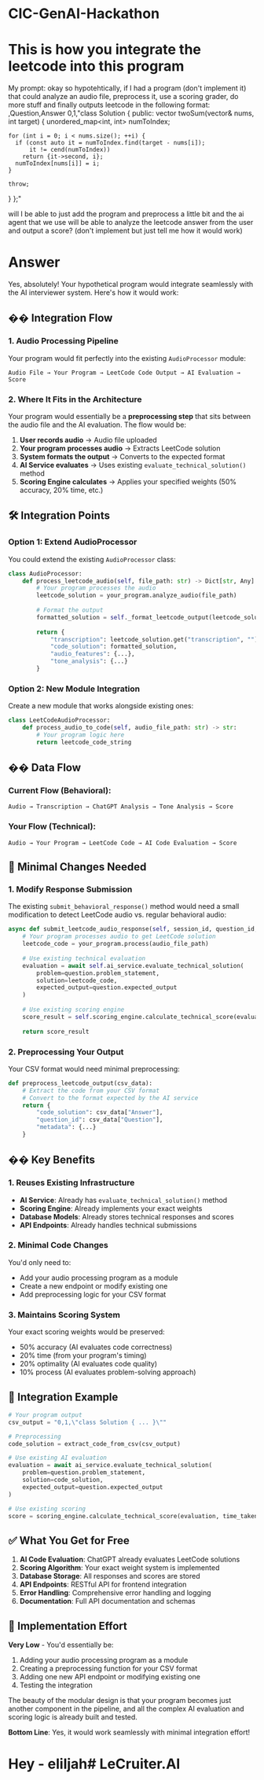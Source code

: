 # CIC-GenAI-Hackathon

# This is how you integrate the leetcode into this program
My prompt:
okay so hypotehtically, if I had a program (don't implement it) that could analyze an audio file, preprocess it, use a scoring grader, do more stuff and finally outputs leetcode in the following format:
,Question,Answer
0,1,"class Solution {
 public:
  vector<int> twoSum(vector<int>& nums, int target) {
    unordered_map<int, int> numToIndex;

    for (int i = 0; i < nums.size(); ++i) {
      if (const auto it = numToIndex.find(target - nums[i]);
          it != cend(numToIndex))
        return {it->second, i};
      numToIndex[nums[i]] = i;
    }

    throw;
  }
};"

will I be able to just add the program and preprocess a little bit and the ai agent that we use will be able to analyze the leetcode answer from the user and output a score? (don't implement but just tell me how it would work)

# Answer
Yes, absolutely! Your hypothetical program would integrate seamlessly with the AI interviewer system. Here's how it would work:

## �� **Integration Flow**

### **1. Audio Processing Pipeline**
Your program would fit perfectly into the existing `AudioProcessor` module:

```
Audio File → Your Program → LeetCode Code Output → AI Evaluation → Score
```

### **2. Where It Fits in the Architecture**

Your program would essentially be a **preprocessing step** that sits between the audio file and the AI evaluation. The flow would be:

1. **User records audio** → Audio file uploaded
2. **Your program processes audio** → Extracts LeetCode solution
3. **System formats the output** → Converts to the expected format
4. **AI Service evaluates** → Uses existing `evaluate_technical_solution()` method
5. **Scoring Engine calculates** → Applies your specified weights (50% accuracy, 20% time, etc.)

## 🛠️ **Integration Points**

### **Option 1: Extend AudioProcessor**
You could extend the existing `AudioProcessor` class:

```python
class AudioProcessor:
    def process_leetcode_audio(self, file_path: str) -> Dict[str, Any]:
        # Your program processes the audio
        leetcode_solution = your_program.analyze_audio(file_path)
        
        # Format the output
        formatted_solution = self._format_leetcode_output(leetcode_solution)
        
        return {
            "transcription": leetcode_solution.get("transcription", ""),
            "code_solution": formatted_solution,
            "audio_features": {...},
            "tone_analysis": {...}
        }
```

### **Option 2: New Module Integration**
Create a new module that works alongside existing ones:

```python
class LeetCodeAudioProcessor:
    def process_audio_to_code(self, audio_file_path: str) -> str:
        # Your program logic here
        return leetcode_code_string
```

## �� **Data Flow**

### **Current Flow (Behavioral):**
```
Audio → Transcription → ChatGPT Analysis → Tone Analysis → Score
```

### **Your Flow (Technical):**
```
Audio → Your Program → LeetCode Code → AI Code Evaluation → Score
```

## 🔧 **Minimal Changes Needed**

### **1. Modify Response Submission**
The existing `submit_behavioral_response()` method would need a small modification to detect LeetCode audio vs. regular behavioral audio:

```python
async def submit_leetcode_audio_response(self, session_id, question_id, user_id, audio_file_path):
    # Your program processes audio to get LeetCode solution
    leetcode_code = your_program.process(audio_file_path)
    
    # Use existing technical evaluation
    evaluation = await self.ai_service.evaluate_technical_solution(
        problem=question.problem_statement,
        solution=leetcode_code,
        expected_output=question.expected_output
    )
    
    # Use existing scoring engine
    score_result = self.scoring_engine.calculate_technical_score(evaluation, time_taken)
    
    return score_result
```

### **2. Preprocessing Your Output**
Your CSV format would need minimal preprocessing:

```python
def preprocess_leetcode_output(csv_data):
    # Extract the code from your CSV format
    # Convert to the format expected by the AI service
    return {
        "code_solution": csv_data["Answer"],
        "question_id": csv_data["Question"],
        "metadata": {...}
    }
```

## �� **Key Benefits**

### **1. Reuses Existing Infrastructure**
- **AI Service**: Already has `evaluate_technical_solution()` method
- **Scoring Engine**: Already implements your exact weights
- **Database Models**: Already stores technical responses and scores
- **API Endpoints**: Already handles technical submissions

### **2. Minimal Code Changes**
You'd only need to:
- Add your audio processing program as a module
- Create a new endpoint or modify existing one
- Add preprocessing logic for your CSV format

### **3. Maintains Scoring System**
Your exact scoring weights would be preserved:
- 50% accuracy (AI evaluates code correctness)
- 20% time (from your program's timing)
- 20% optimality (AI evaluates code quality)
- 10% process (AI evaluates problem-solving approach)

## 🔄 **Integration Example**

```python
# Your program output
csv_output = "0,1,\"class Solution { ... }\""

# Preprocessing
code_solution = extract_code_from_csv(csv_output)

# Use existing AI evaluation
evaluation = await ai_service.evaluate_technical_solution(
    problem=question.problem_statement,
    solution=code_solution,
    expected_output=question.expected_output
)

# Use existing scoring
score = scoring_engine.calculate_technical_score(evaluation, time_taken)
```

## ✅ **What You Get for Free**

1. **AI Code Evaluation**: ChatGPT already evaluates LeetCode solutions
2. **Scoring Algorithm**: Your exact weight system is implemented
3. **Database Storage**: All responses and scores are stored
4. **API Endpoints**: RESTful API for frontend integration
5. **Error Handling**: Comprehensive error handling and logging
6. **Documentation**: Full API documentation and schemas

## 🚀 **Implementation Effort**

**Very Low** - You'd essentially be:
1. Adding your audio processing program as a module
2. Creating a preprocessing function for your CSV format
3. Adding one new API endpoint or modifying existing one
4. Testing the integration

The beauty of the modular design is that your program becomes just another component in the pipeline, and all the complex AI evaluation and scoring logic is already built and tested.

**Bottom Line**: Yes, it would work seamlessly with minimal integration effort!
# Hey - eliljah# LeCruiter.AI
